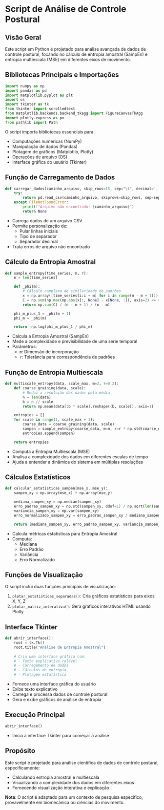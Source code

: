 # Script de Análise de Controle Postural

## Visão Geral
Este script em Python é projetado para análise avançada de dados de controle postural, focando no cálculo de entropia amostral (SampEn) e entropia multiescala (MSE) em diferentes eixos de movimento.

## Bibliotecas Principais e Importações
```python
import numpy as np
import pandas as pd
import matplotlib.pyplot as plt
import os
import tkinter as tk
from tkinter import scrolledtext
from matplotlib.backends.backend_tkagg import FigureCanvasTkAgg
import plotly.express as px
from pathlib import Path
```
O script importa bibliotecas essenciais para:
- Computações numéricas (NumPy)
- Manipulação de dados (Pandas)
- Plotagem de gráficos (Matplotlib, Plotly)
- Operações de arquivo (OS)
- Interface gráfica do usuário (Tkinter)

## Função de Carregamento de Dados
```python
def carregar_dados(caminho_arquivo, skip_rows=15, sep="\t", decimal=','):
    try:
        return pd.read_csv(caminho_arquivo, skiprows=skip_rows, sep=sep, decimal=decimal)
    except FileNotFoundError:
        print(f"Arquivo não encontrado: {caminho_arquivo}")
        return None
```
- Carrega dados de um arquivo CSV
- Permite personalização de:
  - Pular linhas iniciais
  - Tipo de separador
  - Separador decimal
- Trata erros de arquivo não encontrado

## Cálculo da Entropia Amostral
```python
def sample_entropy(time_series, m, r):
    n = len(time_series)

    def _phi(m):
        # Cálculo complexo de similaridade de padrões
        x = np.array([time_series[i:i + m] for i in range(n - m + 1)])
        C = np.sum(np.max(np.abs(x[:, None] - x[None, :]), axis=2) <= r, axis=0) - 1
        return np.sum(C) / (n - m + 1) / (n - m)

    phi_m_plus_1 = _phi(m + 1)
    phi_m = _phi(m)

    return -np.log(phi_m_plus_1 / phi_m)
```
- Calcula a Entropia Amostral (SampEn)
- Mede a complexidade e previsibilidade de uma série temporal
- Parâmetros:
  - `m`: Dimensão de incorporação
  - `r`: Tolerância para correspondência de padrões

## Função de Entropia Multiescala
```python
def multiscale_entropy(data, scale_max, m=2, r=0.2):
    def coarse_graining(data, scale):
        # Reduz a resolução dos dados pela média
        n = len(data)
        b = n // scale
        return np.mean(data[:b * scale].reshape((b, scale)), axis=1)

    entropies = []
    for scale in range(1, scale_max + 1):
        coarse_data = coarse_graining(data, scale)
        sampen = sample_entropy(coarse_data, m=m, r=r * np.std(coarse_data))
        entropies.append(sampen)

    return entropies
```
- Computa a Entropia Multiescala (MSE)
- Analisa a complexidade dos dados em diferentes escalas de tempo
- Ajuda a entender a dinâmica do sistema em múltiplas resoluções

## Cálculos Estatísticos
```python
def calcular_estatisticas_sampen(mse_x, mse_y):
    sampen_xy = np.array(mse_x) + np.array(mse_y)

    mediana_sampen_xy = np.median(sampen_xy)
    erro_padrao_sampen_xy = np.std(sampen_xy, ddof=1) / np.sqrt(len(sampen_xy))
    variancia_sampen_xy = np.var(sampen_xy)
    erro_normalizado_sampen_xy = erro_padrao_sampen_xy / mediana_sampen_xy

    return (mediana_sampen_xy, erro_padrao_sampen_xy, variancia_sampen_xy, erro_normalizado_sampen_xy)
```
- Calcula métricas estatísticas para Entropia Amostral
- Computa:
  - Mediana
  - Erro Padrão
  - Variância
  - Erro Normalizado

## Funções de Visualização
O script inclui duas funções principais de visualização:
1. `plotar_estatisticas_separadas()`: Cria gráficos estatísticos para eixos X, Y, Z
2. `plotar_matriz_interativa()`: Gera gráficos interativos HTML usando Plotly

## Interface Tkinter
```python
def abrir_interface():
    root = tk.Tk()
    root.title("Análise de Entropia Amostral")
    
    # Cria uma interface gráfica com:
    # - Texto explicativo rolável
    # - Carregamento de dados
    # - Cálculos de entropia
    # - Plotagem estatística
```
- Fornece uma interface gráfica do usuário
- Exibe texto explicativo
- Carrega e processa dados de controle postural
- Gera e exibe gráficos de análise de entropia

## Execução Principal
```python
abrir_interface()
```
- Inicia a interface Tkinter para começar a análise

## Propósito
Este script é projetado para análise científica de dados de controle postural, especificamente:
- Calculando entropia amostral e multiescala
- Visualizando a complexidade dos dados em diferentes eixos
- Fornecendo visualização interativa e explicação

**Nota**: O script é adaptado para um contexto de pesquisa específico, provavelmente em biomecânica ou ciências do movimento.
